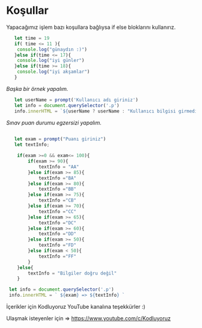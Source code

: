 # Koşullar

Yapacağımız işlem bazı koşullara bağlıysa if else bloklarını kullanırız.

```javascript
   let time = 19
   if( time <= 11 ){
    console.log("günaydın :)")
   }else if(time <= 17){
    console.log("iyi günler")
   }else if(time >= 18){
    console.log("iyi akşamlar")
   }
```
*Başka bir örnek yapalım.*

```javascript
   let userName = prompt('Kullanıcı adı giriniz')
   let info = document.querySelector('.p')
   info.innerHTML = `${userName ? userName : "Kullanıcı bilgisi girmediniz"}` 
```
*Sınav puan durumu egzersizi yapalım.*

```javascript
   
   let exam = prompt("Puanı giriniz")
   let textInfo;

    if(exam >=0 && exam<= 100){
        if(exam >= 90){
            textInfo = "AA"
        }else if(exam >= 85){
            textInfo ="BA"
        }else if(exam >= 80){
            textInfo ="BB"
        }else if(exam >= 75){
            textInfo ="CB"
        }else if(exam >= 70){
            textInfo ="CC"
        }else if(exam >= 65){
            textInfo ="DC"
        }else if(exam >= 60){
            textInfo ="DD"
        }else if(exam >= 50){
            textInfo ="FD"
        }else if(exam < 50){
            textInfo ="FF"
        }
    }else{
        textInfo = "Bilgiler doğru değil"
    }

 let info = document.querySelector('.p')
 info.innerHTML = ` ${exam} => ${textInfo} `

```
İçerikler için Kodluyoruz YouTube kanalına teşekkürler :)

Ulaşmak isteyenler için => https://www.youtube.com/c/Kodluyoruz



